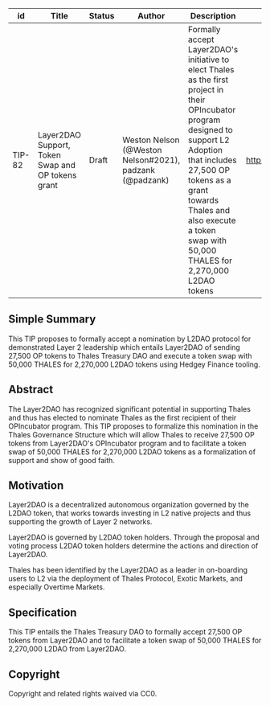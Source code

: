 | id | Title | Status | Author | Description | Discussions to | Created |
| ----------- | ----------- | ----------- | ----------- | ----------- | ----------- | ----------- |
| TIP-82 | Layer2DAO Support, Token Swap and OP tokens grant | Draft | Weston Nelson (@Weston Nelson#2021), padzank (@padzank) | Formally accept Layer2DAO's initiative to elect Thales as the first project in their OPIncubator program designed to support L2 Adoption that includes 27,500 OP tokens as a grant towards Thales and also execute a token swap with 50,000 THALES for 2,270,000 L2DAO tokens | https://discord.gg/8bzFdpGTrp | 2022-08-30
 
## Simple Summary
 
This TIP proposes to formally accept a nomination by L2DAO protocol for demonstrated Layer 2 leadership which entails Layer2DAO of sending 27,500 OP tokens to Thales Treasury DAO and execute a token swap with 50,000 THALES for 2,270,000 L2DAO tokens using Hedgey Finance tooling.
 
 ## Abstract

 The Layer2DAO has recognized significant potential in supporting Thales and thus has elected to nominate Thales as the first recipient of their OPIncubator program. This TIP proposes to formalize this nomination in the Thales Governance Structure which will allow Thales to receive 27,500 OP tokens from Layer2DAO's OPIncubator program and to facilitate a token swap of 50,000 THALES for 2,270,000 L2DAO tokens as a formalization of support and show of good faith.

## Motivation

Layer2DAO is a decentralized autonomous organization governed by the L2DAO token, that works towards investing in L2 native projects and thus supporting the growth of Layer 2 networks.  

Layer2DAO is governed by L2DAO token holders. Through the proposal and voting process L2DAO token holders determine the actions and direction of Layer2DAO.  

Thales has been identified by the Layer2DAO as a leader in on-boarding users to L2 via the deployment of Thales Protocol, Exotic Markets, and especially Overtime Markets.  

## Specification

This TIP entails the Thales Treasury DAO to formally accept 27,500 OP tokens from Layer2DAO and to facilitate a token swap of 50,000 THALES for 2,270,000 L2DAO from Layer2DAO.
 
## Copyright
 
Copyright and related rights waived via CC0.